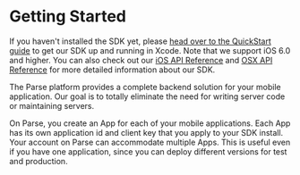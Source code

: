 # Getting Started

If you haven't installed the SDK yet, please [head over to the QuickStart guide](/apps/quickstart) to get our SDK up and running in Xcode. Note that we support iOS 6.0 and higher. You can also check out our [iOS API Reference](/docs/ios/api) and [OSX API Reference](/docs/osx/api) for more detailed information about our SDK.

The Parse platform provides a complete backend solution for your mobile application. Our goal is to totally eliminate the need for writing server code or maintaining servers.

On Parse, you create an App for each of your mobile applications. Each App has its own application id and client key that you apply to your SDK install. Your account on Parse can accommodate multiple Apps. This is useful even if you have one application, since you can deploy different versions for test and production.
